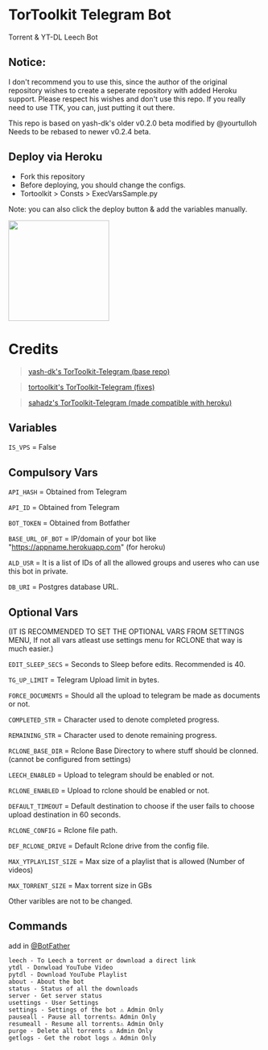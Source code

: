 # TorToolkit Telegram Bot
Torrent & YT-DL Leech Bot

## Notice:
I don't recommend you to use this, since the author of the original repository wishes to create a seperate repository with added Heroku support. Please respect his wishes and don't use this repo. If you really need to use TTK, you can, just putting it out there.

This repo is based on yash-dk's older v0.2.0 beta modified by @yourtulloh
Needs to be rebased to newer v0.2.4 beta.
## Deploy via Heroku
- Fork this repository
- Before deploying, you should change the configs. 
- Tortoolkit > Consts > ExecVarsSample.py

Note: you can also click the deploy button & add the variables manually.

<p><a href="https://heroku.com/deploy"> <img src="https://img.shields.io/badge/Deploy%20To%20Heroku-blueviolet?style=for-the-badge&logo=heroku" width="200""/></a></p>

# Credits

> [yash-dk's TorToolkit-Telegram (base repo)](https://github.com/yash-dk/TorToolkit-Telegram)

> [tortoolkit's TorToolkit-Telegram (fixes)](https://github.com/tortoolkit/TorToolkit-Telegram)

> [sahadz's TorToolkit-Telegram (made compatible with heroku)](https://github.com/sahadz/TorToolkit-Telegram)

## Variables
`IS_VPS` = False
## Compulsory Vars

`API_HASH` = Obtained from Telegram 

`API_ID` = Obtained from Telegram

`BOT_TOKEN` = Obtained from Botfather

`BASE_URL_OF_BOT` = IP/domain of your bot like "https://appname.herokuapp.com" (for heroku)

`ALD_USR` = It is a list of IDs of all the allowed groups and useres who can use this bot in private.

`DB_URI` = Postgres database URL.

## Optional Vars
(IT IS RECOMMENDED TO SET THE OPTIONAL VARS FROM SETTINGS MENU, If not all vars atleast use settings menu for RCLONE that way is much easier.)

`EDIT_SLEEP_SECS` = Seconds to Sleep before edits. Recommended is 40.

`TG_UP_LIMIT` = Telegram Upload limit in bytes.

`FORCE_DOCUMENTS` = Should all the upload to telegram be made as documents or not.

`COMPLETED_STR` = Character used to denote completed progress. 

`REMAINING_STR` = Character used to denote remaining progress.

`RCLONE_BASE_DIR` = Rclone Base Directory to where stuff should be clonned. (cannot be configured from settings)

`LEECH_ENABLED` = Upload to telegram should be enabled or not.

`RCLONE_ENABLED` = Upload to rclone should be enabled or not.

`DEFAULT_TIMEOUT` = Default destination to choose if the user fails to choose upload destination in 60 seconds.

`RCLONE_CONFIG` = Rclone file path.

`DEF_RCLONE_DRIVE` = Default Rclone drive from the config file.

`MAX_YTPLAYLIST_SIZE` = Max size of a playlist that is allowed (Number of videos)

`MAX_TORRENT_SIZE` = Max torrent size in GBs

Other varibles are not to be changed.
## Commands
add in [@BotFather](https://t.me/BotFather)

    leech - To Leech a torrent or download a direct link
    ytdl - Donwload YouTube Video
    pytdl - Download YouTube Playlist
    about - About the bot
    status - Status of all the downloads
    server - Get server status
    usettings - User Settings
    settings - Settings of the bot ⚠️ Admin Only
    pauseall - Pause all torrents⚠️ Admin Only
    resumeall - Resume all torrents⚠️ Admin Only
    purge - Delete all torrents ⚠️ Admin Only
    getlogs - Get the robot logs ⚠️ Admin Only
